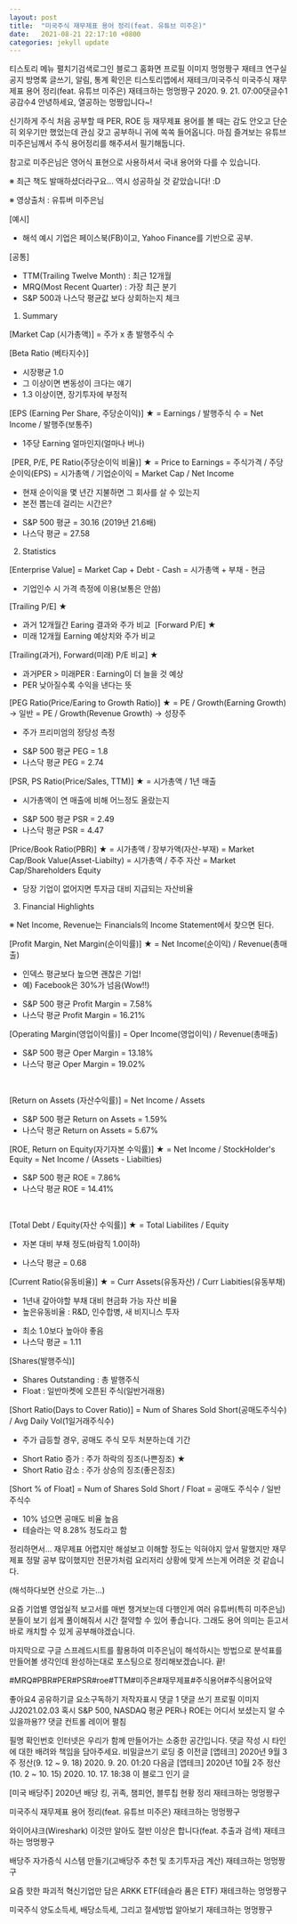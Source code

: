 ```yaml
---
layout: post
title:  "미국주식 재무제표 용어 정리(feat. 유튜브 미주은)"
date:   2021-08-21 22:17:10 +0800
categories: jekyll update
---
```

티스토리 메뉴 펼치기검색로그인
블로그 홈화면
프로필 이미지
멍멍짱구 재테크 연구실
공지
방명록
글쓰기, 알림, 통계 확인은 티스토리앱에서
재테크/미국주식
미국주식 재무제표 용어 정리(feat. 유튜브 미주은)
재테크하는 멍멍짱구
2020. 9. 21. 07:00댓글수1공감수4
안녕하세요, 열공하는 멍짱입니다~!

신기하게 주식 처음 공부할 때 PER, ROE 등 재무제표 용어를 볼 때는 감도 안오고 단순히 외우기만 했었는데 관심 갖고 공부하니 귀에 쏙쏙 들어옵니다. 마침 즐겨보는 유튜브 미주은님께서 주식 용어정리를 해주셔서 필기해둡니다.

참고로 미주은님은 영어식 표현으로 사용하셔서 국내 용어와 다를 수 있습니다.

 

※ 최근 책도 발매하셨더라구요... 역시 성공하실 것 같았습니다! :D


※ 영상출처 : 유튜버 미주은님



[예시]

- 해석 예시 기업은 페이스북(FB)이고, Yahoo Finance를 기반으로 공부.

 

[공통]
- TTM(Trailing Twelve Month) : 최근 12개월
- MRQ(Most Recent Quarter) : 가장 최근 분기
- S&P 500과 나스닥 평균값 보다 상회하는지 체크

 

 

1. Summary

[Market Cap (시가총액)]
= 주가 x 총 발행주식 수
 

[Beta Ratio (베타지수)]
- 시장평균 1.0
- 그 이상이면 변동성이 크다는 얘기
- 1.3 이상이면, 장기투자에 부정적


[EPS (Earning Per Share, 주당순이익)] ★
= Earnings / 발행주식 수
= Net Income / 발행주(보통주)
- 1주당 Earning 얼마인지(얼마나 버나)

​
[PER, P/E, PE Ratio(주당순이익 비율)] ★
= Price to Earnings
= 주식가격 / 주당순이익(EPS)
= 시가총액 / 기업순이익
= Market Cap / Net Income
- 현재 순이익을 몇 년간 지불하면 그 회사를 살 수 있는지
- 본전 뽑는데 걸리는 시간은?
* S&P 500 평균 = 30.16 (2019년 21.6배)
* 나스닥 평균 = 27.58

 

 

2. Statistics

[Enterprise Value]
= Market Cap + Debt - Cash
= 시가총액 + 부채 - 현금
- 기업인수 시 가격 측정에 이용(보통은 안씀)


[Trailing P/E] ★
- 과거 12개월간 Earing 결과와 주가 비교
​
[Forward P/E] ★
- 미래 12개월 Earning 예상치와 주가 비교

[Trailing(과거), Forward(미래) P/E 비교] ★
- 과거PER > 미래PER : Earning이 더 늘을 것 예상
- PER 낮아질수록 수익을 낸다는 뜻


[PEG Ratio(Price/Earing to Growth Ratio)] ★
= PE / Growth(Earning Growth) → 일반
= PE / Growth(Revenue Growth) → 성장주
- 주가 프리미엄의 정당성 측정
* S&P 500 평균 PEG = 1.8
* 나스닥 평균 PEG = 2.74

 


[PSR, PS Ratio(Price/Sales, TTM)] ★
= 시가총액 / 1년 매출
- 시가총액이 연 매출에 비해 어느정도 올랐는지
* S&P 500 평균 PSR = 2.49
* 나스닥 평균 PSR = 4.47

 


[Price/Book Ratio(PBR)] ★
= 시가총액 / 장부가액(자산-부재)
= Market Cap/Book Value(Asset-Liabilty)
= 시가총액 / 주주 자산
= Market Cap/Shareholders Equity
- 당장 기업이 없어지면 투자금 대비 지급되는 자산비율

 

 

3. Financial Highlights


※ Net Income, Revenue는 Financials의 Income Statement에서 찾으면 된다.
​


[Profit Margin, Net Margin(순이익률)] ★
= Net Income(순이익) / Revenue(총매출)
- 인덱스 평균보다 높으면 괜찮은 기업!
- 예) Facebook은 30%가 넘음(Wow!!)
* S&P 500 평균 Profit Margin = 7.58%
* 나스닥 평균 Profit Margin = 16.21%

 


[Operating Margin(영업이익률)]
= Oper Income(영업이익) / Revenue(총매출)
* S&P 500 평균 Oper Margin = 13.18%
* 나스닥 평균 Oper Margin = 19.02%

​ ​


[Return on Assets (자산수익률)]
= Net Income / Assets
* S&P 500 평균 Return on Assets = 1.59%
* 나스닥 평균 Return on Assets = 5.67%
​

[ROE, Return on Equity(자기자본 수익률)] ★
= Net Income / StockHolder's Equity
= Net Income / (Assets - Liabilties)
* S&P 500 평균 ROE = 7.86%
* 나스닥 평균 ROE = 14.41%

​


[Total Debt / Equity(자산 수익률)] ★
= Total Liabilites / Equity
- 자본 대비 부채 정도(바람직 1.0이하)
* 나스닥 평균 = 0.68


[Current Ratio(유동비율)] ★
= Curr Assets(유동자산) / Curr Liabities(유동부채)
- 1년내 갚아야할 부채 대비 현금화 가능 자산 비율
- 높은유동비율 : R&D, 인수합병, 새 비지니스 투자
* 최소 1.0보다 높아야 좋음
* 나스닥 평균 = 1.11




[Shares(발행주식)]
- Shares Outstanding : 총 발행주식
- Float : 일반마켓에 오픈된 주식(일반거래용)


[Short Ratio(Days to Cover Ratio)]
= Num of Shares Sold Short(공매도주식수) / Avg Daily Vol(1일거래주식수)
- 주가 급등할 경우, 공매도 주식 모두 처분하는데 기간
* Short Ratio 증가 : 주가 하락의 징조(나쁜징조) ★
* Short Ratio 감소 : 주가 상승의 징조(좋은징조)


[Short % of Float]
= Num of Shares Sold Short / Float
= 공매도 주식수 / 일반 주식수
* 10% 넘으면 공매도 비율 높음
* 테슬라는 약 8.28% 정도라고 함

 

 

정리하면서... 재무제표 어렵지만 해설보고 이해할 정도는 익혀야지
앞서 말했지만 재무제표 정말 공부 많이했지만 전문가처럼 요리저리 상황에 맞게 쓰는게 어려운 것 같습니다.

(해석하다보면 산으로 가는...)

요즘 기업별 영업실적 보고서를 매번 챙겨보는데 다행인게 여러 유튜버(특히 미주은님)분들이 보기 쉽게 풀이해줘서 시간 절약할 수 있어 좋습니다. 그래도 용어 의미는 듣고서 바로 캐치할 수 있게 공부해야겠습니다.

마지막으로 구글 스프레드시트를 활용하여 미주은님이 해석하시는 방법으로 분석표를 만들어볼 생각인데 완성하는대로 포스팅으로 정리해보겠습니다. 끝!

 


 

#MRQ#PBR#PER#PSR#roe#TTM#미주은#재무제표#주식용어#주식용어요약

좋아요4
공유하기글 요소구독하기
저작자표시
댓글 1
댓글 쓰기
프로필 이미지
JJ2021.02.03
혹시 S&P 500, NASDAQ 평균 PER나 ROE는 어디서 보셨는지 알 수 있을까용??
댓글 컨트롤 레이어 펼침

필명
확인번호
인터넷은 우리가 함께 만들어가는 소중한 공간입니다. 댓글 작성 시 타인에 대한 배려와 책임을 담아주세요.
비밀글쓰기
로딩 중
이전글
[앱테크] 2020년 9월 3주 정산(9. 12 ~ 9. 18)
2020. 9. 20. 01:20
다음글
[앱테크] 2020년 10월 2주 정산(10. 2 ~ 10. 15)
2020. 10. 17. 18:38
이 블로그 인기 글

[미국 배당주] 2020년 배당 킹, 귀족, 챔피언, 블루칩 현황 정리
재테크하는 멍멍짱구

미국주식 재무제표 용어 정리(feat. 유튜브 미주은)
재테크하는 멍멍짱구

와이어샤크(Wireshark) 이것만 알아도 절반 이상은 합니다(feat. 추출과 검색)
재테크하는 멍멍짱구

배당주 자가증식 시스템 만들기(고배당주 추천 및 초기투자금 계산)
재테크하는 멍멍짱구

요즘 핫한 파괴적 혁신기업만 담은 ARKK ETF(테슬라 품은 ETF)
재테크하는 멍멍짱구

미국주식 양도소득세, 배당소득세, 그리고 절세방법 알아보기
재테크하는 멍멍짱구